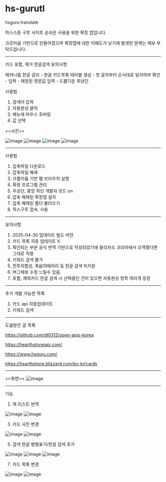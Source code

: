 # hs-gurutl
hsguru translate

하스스톤 구루 사이트 손쉬운 사용을 위한 확장 앱입니다.

크로미움 기반으로 만들어졌으며 확장앱에 대한 이해도가 낮기에 발생한 문제는 제보 부탁드립니다.


------------------------------------


카드 포함, 제거 한글검색 유의사항

매커니즘
한글 감지 - 한글 카드목록 테이블 생성 - 첫 글자부터 순서대로 일치여부 확인 - 입력 - 매칭된 영문값 입력 - 드롭다운 최상단

사용법

1. 검색어 입력
2. 자동완성 클릭
3. 메뉴에 마우스 호버링
4. 값 선택

<<사진>>

![image](https://github.com/user-attachments/assets/954ad444-b98b-4cc7-b8d7-ac6ce4ff4311)
![image](https://github.com/user-attachments/assets/6f4afbd1-e11d-4af7-bd6e-d856e5fb09a7)
![image](https://github.com/user-attachments/assets/ac5649e4-5a05-4d4c-9d44-5cf9e7259179)
![image](https://github.com/user-attachments/assets/55484ad6-2a71-4865-b783-12d159e0a01b)


------------------------------------

사용법

1. 압축파일 다운로드
2. 압축파일 해제
3. 크롬미움 기반 웹 브라우저 실행
5. 확장 프로그램 관리
6. 우상단, 중앙 하단 개발자 모드 on
7. 압축 해제된 확장앱 설치
8. 압축 해제된 폴더 불러오기
9. 하스구루 접속, 사용

------------------------------------

유의사항
1. 2025-04-30 업데이트 빌드 버전
2. 카드 목록 자동 업데이트 X
3. 확인되는 부분 공식 번역 기반으로 작성되었기에 블리자드 코리아에서 오역했다면 그대로 적용
4. 키워드 검색 불가
5. 전투의함성, 죽음의메아리 등 한글 검색 미지원
6. 버그제보 수정 느릴수 있음.
7. 포함, 제외카드 한글 검색 시 선택중인 건이 있으면 자동완성 항목 여러개 등장

------------------------------------

추가 개발 가능한 목록
1. 카드 api 자동업데이트
2. 키워드 검색


------------------------------------

도움받은 글 목록

https://github.com/dl0312/open-apis-korea

https://hearthstoneapi.com/

https://www.hsguru.com/

https://hearthstone.blizzard.com/ko-kr/cards

------------------------------------


<<화면>>
![image](https://github.com/user-attachments/assets/5da80868-c30a-4716-a192-2ab6d8351be2)

------------------------------------


기능

1. 덱 리스트 번역

![image](https://github.com/user-attachments/assets/8f83a477-8bc2-43e8-8b0f-f38b451965e2)
![image](https://github.com/user-attachments/assets/0d0c7388-fb50-4eed-adb1-2a017837ccaa)

3. 카드 사진 변경

![image](https://github.com/user-attachments/assets/aa3a785a-d948-413e-8c37-c483074f65cb)
![image](https://github.com/user-attachments/assets/7e7c1c6c-0e8a-4c8d-ac92-fec296dcc148)

5. 검색 한글 병행표기/한글 검색 추가

![image](https://github.com/user-attachments/assets/0294d755-b9ab-4969-bec1-487ed9335964)
![image](https://github.com/user-attachments/assets/68a2fdf2-a9a2-4826-afcc-af99efdfa70e)
![image](https://github.com/user-attachments/assets/5174fdcd-8740-455c-a105-0efc5d8d4f9c)

7. 카드 목록 변경

![image](https://github.com/user-attachments/assets/95cf8fae-2ae4-436b-96c2-69e23688daa1)
![image](https://github.com/user-attachments/assets/c7da91b9-31d2-4f03-811e-0f6f3c6acd48)



